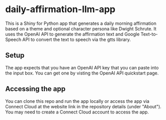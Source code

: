 # daily-affirmation-llm-app

This is a Shiny for Python app that generates a daily morning affirmation based on a theme and optional character persona like Dwight Schrute. It uses the OpenAI API to generate the affirmation text and Google Text-to-Speech API to convert the text to speech via the gtts library.

## Setup
The app expects that you have an OpenAI API key that you can paste into the input box. You can get one by visting the OpenAI API quickstart page.

## Accessing the app
You can clone this repo and run the app locally or access the app via Connect Cloud at the website link in the repository details (under "About"). You may need to create a Connect Cloud account to access the app.

